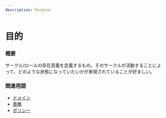 ```yaml
---
description: Purpose
---
```


# 目的

### 概要

サークル/ロールの存在意義を定義するもの。そのサークルが活動することによって、どのような状態になっていたいかが表現されていることが好ましい。

### 関連用語

* [ドメイン](domain.md)
* [責務](accountability.md)
* [ポリシー](policy.md)

